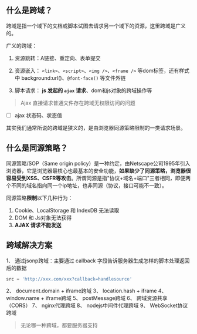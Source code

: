 
## 什么是跨域？
跨域是指一个域下的文档或脚本试图去请求另一个域下的资源，这里跨域是广义的。

广义的跨域：

1. 资源跳转：A链接、重定向、表单提交

2. 资源嵌入： ```<link>```、```<script>```、```<img />```、```<frame />``` 等dom标签，还有样式中 background:url()、```@font-face()``` 等文件外链

3. 脚本请求： **js 发起的 ``ajax`` 请求**、dom和js对象的跨域操作等

> Ajax 直接请求普通文件存在跨域无权限访问的问题

- [ ] ajax 状态码、状态值

其实我们通常所说的跨域是狭义的，是由浏览器同源策略限制的一类请求场景。
 

## 什么是同源策略？
同源策略/SOP（Same origin policy）是一种约定，由Netscape公司1995年引入浏览器，它是浏览器最核心也最基本的安全功能，**如果缺少了同源策略，浏览器很容易受到XSS、CSFR等攻击**。所谓同源是指"协议+域名+端口"三者相同，即便两个不同的域名指向同一个ip地址，也非同源（协议，接口可能不一致）。

同源策略**限制**以下几种行为：

1. Cookie、LocalStorage 和 IndexDB 无法读取
2. DOM 和 Js对象无法获得
3. **AJAX 请求不能发送**

## 跨域解决方案
1、 通过jsonp跨域：主要通过 callback 字段告诉服务器生成怎样的脚本处理返回后的数据

```js
src = 'http://xxx.com/xxx?callback=handlesource'
```

2、 document.domain + iframe跨域
3、 location.hash + iframe
4、 window.name + iframe跨域
5、 postMessage跨域
6、 跨域资源共享（CORS）
7、 nginx代理跨域
8、 nodejs中间件代理跨域
9、 WebSocket协议跨域

> 无论哪一种跨域，都要服务器支持

